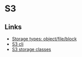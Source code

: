 # S3

## Links

- [Storage types: object/file/block](https://aws.amazon.com/what-is-cloud-file-storage/)
- [S3 cli](https://docs.aws.amazon.com/cli/latest/reference/s3/)
- [S3 storage classes](https://aws.amazon.com/s3/storage-classes/)


